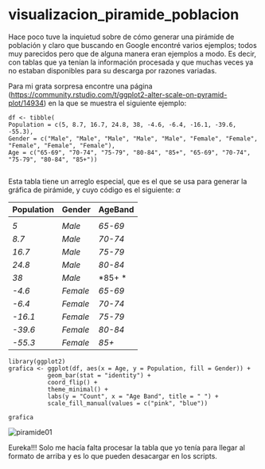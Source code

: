 
# visualizacion_piramide_poblacion
Hace poco tuve la inquietud sobre de cómo generar una pirámide de población y claro que buscando en Google encontré varios ejemplos; todos muy parecidos pero que de alguna manera eran ejemplos a modo. Es decir, con tablas que ya tenían la información procesada y que muchas veces ya no estaban disponibles para su descarga por razones variadas.

Para mi grata sorpresa encontre una página (https://community.rstudio.com/t/ggplot2-alter-scale-on-pyramid-plot/14934) en la que se muestra el siguiente ejemplo:

 ```{r setup,echo=T}
df <- tibble(
 Population = c(5, 8.7, 16.7, 24.8, 38, -4.6, -6.4, -16.1, -39.6, -55.3),
 Gender = c("Male", "Male", "Male", "Male", "Male", "Female", "Female", "Female", "Female", "Female"),
 Age = c("65-69", "70-74", "75-79", "80-84", "85+", "65-69", "70-74", "75-79", "80-84", "85+"))
  
```

Esta tabla tiene un arreglo especial, que es el que se usa para generar la gráfica de pirámide, y cuyo código es el siguiente:  $\alpha$

**Population** | **Gender** | **AgeBand**|
---------------|------------|------------|
 *<dbl>* | *<chr>* |*<chr>*|
     *5*    |*Male*   |*65-69*  |
     *8.7*  |*Male*   |*70-74*  | 
    *16.7*  |*Male*   |*75-79*  |
    *24.8*  |*Male*   |*80-84*  |
     *38*   |*Male*   |*85+ *   |
    *-4.6*  |*Female* |*65-69*  |
    *-6.4*  |*Female* |*70-74*  |
    *-16.1* |*Female* |*75-79*  |
    *-39.6* |*Female* |*80-84*  |
    *-55.3* |*Female* |*85+*    |
 
 ```{r setup,echo=T}
library(ggplot2)  
grafica <- ggplot(df, aes(x = Age, y = Population, fill = Gender)) +
            geom_bar(stat = "identity") +
            coord_flip() +
            theme_minimal() +
            labs(y = "Count", x = "Age Band", title = " ") +
            scale_fill_manual(values = c("pink", "blue"))

grafica
```
 
![piramide01](https://user-images.githubusercontent.com/65984679/114253465-f2459c80-996f-11eb-85b8-abca629029b2.jpeg)

 
Eureka!!! Solo me hacía falta procesar la tabla que yo tenía para llegar al formato de arriba y es lo que pueden desacargar en los scripts.
